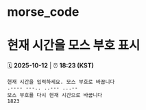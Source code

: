 # morse_code
# 현재 시간을 모스 부호 표시
<!-- MORSE_TIME_START -->
🗓️ **2025-10-12** | ⏰ **18:23 (KST)**

```
현재 시간을 입력하세요. 모스 부호로 바꿉니다
.---- ---.. ..--- ...--
모스 부호를 다시 현재 시간으로 바꿉니다
1823
```
<!-- MORSE_TIME_END -->
